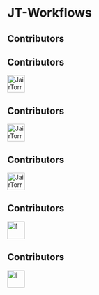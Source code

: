 # JT-Workflows

## Contributors
## Contributors
<a href='https://github.com/JairTorres1003' target='_blank'><img src='https://images.weserv.nl/?url=https://avatars.githubusercontent.com/u/83931760?v=4?h=100&w=100&mask=circle' alt='JairTorres1003' width='40' height='40'></a> 
## Contributors
<a href='https://github.com/JairTorres1003' target='_blank'><img src='https://images.weserv.nl/?url=https://avatars.githubusercontent.com/u/83931760?v=4?h=100&w=100&mask=circle' alt='JairTorres1003' width='40' height='40'></a> 
## Contributors
<a href='https://github.com/JairTorres1003' target='_blank'><img src='https://images.weserv.nl/?url=https://avatars.githubusercontent.com/u/83931760?v=4?h=100&w=100&mask=circle' alt='JairTorres1003' width='40' height='40'></a> 
## Contributors
<a href='https://github.com/[' target='_blank'><img src='https://images.weserv.nl/?url=?h=100&w=100&mask=circle' alt='[' width='40' height='40'></a> 
## Contributors
<a href='https://github.com/[' target='_blank'><img src='https://images.weserv.nl/?url=?h=100&w=100&mask=circle' alt='[' width='40' height='40'></a> 
